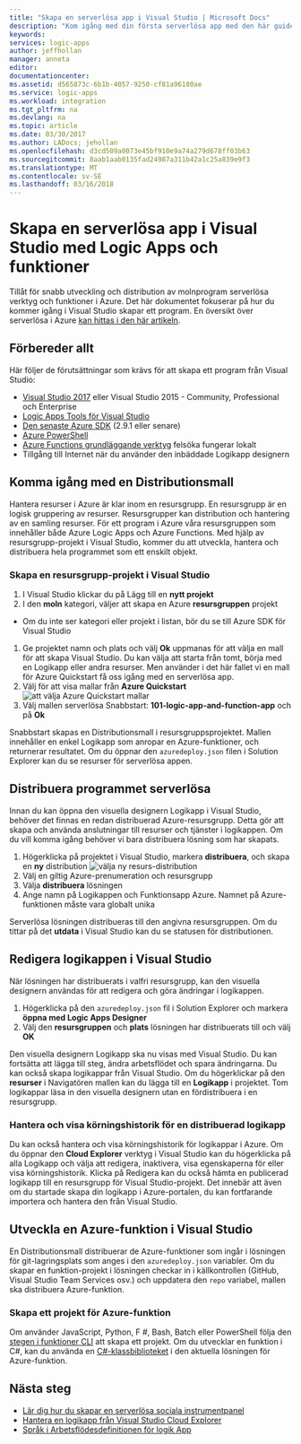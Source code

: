 ```yaml
---
title: "Skapa en serverlösa app i Visual Studio | Microsoft Docs"
description: "Kom igång med din första serverlösa app med den här guiden för att skapa, distribuera och hantera appen i Visual Studio."
keywords: 
services: logic-apps
author: jeffhollan
manager: anneta
editor: 
documentationcenter: 
ms.assetid: d565873c-6b1b-4057-9250-cf81a96180ae
ms.service: logic-apps
ms.workload: integration
ms.tgt_pltfrm: na
ms.devlang: na
ms.topic: article
ms.date: 03/30/2017
ms.author: LADocs; jehollan
ms.openlocfilehash: d3cd509a0073e45bf910e9a74a279d678ff03b63
ms.sourcegitcommit: 8aab1aab0135fad24987a311b42a1c25a839e9f3
ms.translationtype: MT
ms.contentlocale: sv-SE
ms.lasthandoff: 03/16/2018
---
```

# <a name="build-a-serverless-app-in-visual-studio-with-logic-apps-and-functions"></a>Skapa en serverlösa app i Visual Studio med Logic Apps och funktioner

Tillåt för snabb utveckling och distribution av molnprogram serverlösa verktyg och funktioner i Azure.  Det här dokumentet fokuserar på hur du kommer igång i Visual Studio skapar ett program.  En översikt över serverlösa i Azure [kan hittas i den här artikeln](logic-apps-serverless-overview.md).

## <a name="getting-everything-ready"></a>Förbereder allt

Här följer de förutsättningar som krävs för att skapa ett program från Visual Studio:

* [Visual Studio 2017](https://www.visualstudio.com/vs/) eller Visual Studio 2015 - Community, Professional och Enterprise
* [Logic Apps Tools för Visual Studio](https://marketplace.visualstudio.com/items?itemName=VinaySinghMSFT.AzureLogicAppsToolsforVisualStudio-18551)
* [Den senaste Azure SDK](https://azure.microsoft.com/downloads/) (2.9.1 eller senare)
* [Azure PowerShell](https://github.com/Azure/azure-powershell#installation)
* [Azure Functions grundläggande verktyg](https://www.npmjs.com/package/azure-functions-core-tools) felsöka fungerar lokalt
* Tillgång till Internet när du använder den inbäddade Logikapp designern

## <a name="getting-started-with-a-deployment-template"></a>Komma igång med en Distributionsmall

Hantera resurser i Azure är klar inom en resursgrupp.  En resursgrupp är en logisk gruppering av resurser.  Resursgrupper kan distribution och hantering av en samling resurser.  För ett program i Azure våra resursgruppen som innehåller både Azure Logic Apps och Azure Functions.  Med hjälp av resursgrupp-projekt i Visual Studio, kommer du att utveckla, hantera och distribuera hela programmet som ett enskilt objekt.

### <a name="create-a-resource-group-project-in-visual-studio"></a>Skapa en resursgrupp-projekt i Visual Studio

1. I Visual Studio klickar du på Lägg till en **nytt projekt**
1. I den **moln** kategori, väljer att skapa en Azure **resursgruppen** projekt  
 * Om du inte ser kategori eller projekt i listan, bör du se till Azure SDK för Visual Studio
1. Ge projektet namn och plats och välj **Ok** uppmanas för att välja en mall för att skapa Visual Studio.  Du kan välja att starta från tomt, börja med en Logikapp eller andra resurser.  Men använder i det här fallet vi en mall för Azure Quickstart få oss igång med en serverlösa app.
1. Välj för att visa mallar från **Azure Quickstart** ![att välja Azure Quickstart mallar][1]
1. Välj mallen serverlösa Snabbstart: **101-logic-app-and-function-app** och på **Ok**

Snabbstart skapas en Distributionsmall i resursgruppsprojektet.  Mallen innehåller en enkel Logikapp som anropar en Azure-funktioner, och returnerar resultatet.  Om du öppnar den `azuredeploy.json` filen i Solution Explorer kan du se resurser för serverlösa appen.

## <a name="deploying-the-serverless-application"></a>Distribuera programmet serverlösa

Innan du kan öppna den visuella designern Logikapp i Visual Studio, behöver det finnas en redan distribuerad Azure-resursgrupp.  Detta gör att skapa och använda anslutningar till resurser och tjänster i logikappen.  Om du vill komma igång behöver vi bara distribuera lösning som har skapats.

1. Högerklicka på projektet i Visual Studio, markera **distribuera**, och skapa en **ny** distribution ![välja ny resurs-distribution][2]
1. Välj en giltig Azure-prenumeration och resursgrupp
1. Välja **distribuera** lösningen
1. Ange namn på Logikappen och Funktionsapp Azure.  Namnet på Azure-funktionen måste vara globalt unika

Serverlösa lösningen distribueras till den angivna resursgruppen.  Om du tittar på det **utdata** i Visual Studio kan du se statusen för distributionen.

## <a name="editing-the-logic-app-in-visual-studio"></a>Redigera logikappen i Visual Studio

När lösningen har distribuerats i valfri resursgrupp, kan den visuella designern användas för att redigera och göra ändringar i logikappen.

1. Högerklicka på den `azuredeploy.json` fil i Solution Explorer och markera **öppna med Logic Apps Designer**
1. Välj den **resursgruppen** och **plats** lösningen har distribuerats till och välj **OK**

Den visuella designern Logikapp ska nu visas med Visual Studio.  Du kan fortsätta att lägga till steg, ändra arbetsflödet och spara ändringarna.  Du kan också skapa logikappar från Visual Studio.  Om du högerklickar på den **resurser** i Navigatören mallen kan du lägga till en **Logikapp** i projektet.  Tom logikappar läsa in den visuella designern utan en fördistribuera i en resursgrupp.

### <a name="managing-and-viewing-run-history-for-a-deployed-logic-app"></a>Hantera och visa körningshistorik för en distribuerad logikapp

Du kan också hantera och visa körningshistorik för logikappar i Azure.  Om du öppnar den **Cloud Explorer** verktyg i Visual Studio kan du högerklicka på alla Logikapp och välja att redigera, inaktivera, visa egenskaperna för eller visa körningshistorik.  Klicka på Redigera kan du också hämta en publicerad logikapp till en resursgrupp för Visual Studio-projekt.  Det innebär att även om du startade skapa din logikapp i Azure-portalen, du kan fortfarande importera och hantera den från Visual Studio.

## <a name="developing-an-azure-function-in-visual-studio"></a>Utveckla en Azure-funktion i Visual Studio

En Distributionsmall distribuerar de Azure-funktioner som ingår i lösningen för git-lagringsplats som anges i den `azuredeploy.json` variabler.  Om du skapar en funktion-projekt i lösningen checkar in i källkontrollen (GitHub, Visual Studio Team Services osv.) och uppdatera den `repo` variabel, mallen ska distribuera Azure-funktion.

### <a name="creating-an-azure-function-project"></a>Skapa ett projekt för Azure-funktion

Om använder JavaScript, Python, F #, Bash, Batch eller PowerShell följa den [stegen i funktioner CLI](../azure-functions/functions-run-local.md) att skapa ett projekt.  Om du utvecklar en funktion i C#, kan du använda en [C#-klassbiblioteket](https://blogs.msdn.microsoft.com/appserviceteam/2017/03/16/publishing-a-net-class-library-as-a-function-app/) i den aktuella lösningen för Azure-funktion.

## <a name="next-steps"></a>Nästa steg

* [Lär dig hur du skapar en serverlösa sociala instrumentpanel](logic-apps-scenario-social-serverless.md)
* [Hantera en logikapp från Visual Studio Cloud Explorer](manage-logic-apps-with-visual-studio.md)
* [Språk i Arbetsflödesdefinitionen för logik App](logic-apps-workflow-definition-language.md)

<!-- Image references -->
[1]: ./media/logic-apps-serverless-get-started-vs/select-template.png
[2]: ./media/logic-apps-serverless-get-started-vs/deploy.png
